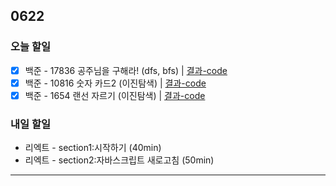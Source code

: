 ## 0622

### **오늘 할일**

- [X] 백준 - 17836 공주님을 구해라! (dfs, bfs) |
  [결과-code](https://github.com/yeonsu-k/STUDY/blob/main/h21/A17836%EA%B3%B5%EC%A3%BC%EB%8B%98%EC%9D%84%EA%B5%AC%ED%95%B4%EB%9D%BC/Main.java)
- [x] 백준 - 10816 숫자 카드2 (이진탐색) | 
  [결과-code](https://github.com/yeonsu-k/STUDY/tree/main/h22/A10816%EC%88%AB%EC%9E%90%EC%B9%B4%EB%93%9C2)
- [x] 백준 - 1654 랜선 자르기 (이진탐색) | 
  [결과-code](https://github.com/yeonsu-k/STUDY/tree/main/h22/A1654%EB%9E%9C%EC%84%A0%EC%9E%90%EB%A5%B4%EA%B8%B0) 
### **내일 할일**

- 리엑트 - section1:시작하기 (40min)
- 리엑트 - section2:자바스크립트 새로고침 (50min)

___